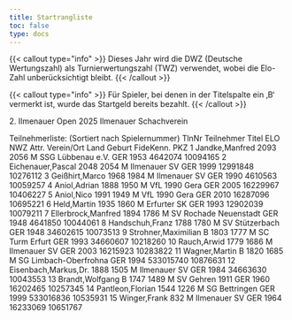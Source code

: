 ```yaml
---
title: Startrangliste
toc: false
type: docs
---
```


{{< callout type="info" >}}
Dieses Jahr wird die DWZ (Deutsche Wertungszahl) als Turnierwertungszahl (TWZ) verwendet, wobei die Elo-Zahl unberücksichtigt bleibt.
{{< /callout >}}


{{< callout type="info" >}}
Für Spieler, bei denen in der Titelspalte ein ‚B‘ vermerkt ist, wurde das Startgeld bereits bezahlt.
{{< /callout >}}

<startrangliste>
2. Ilmenauer Open 2025
Ilmenauer Schachverein

Teilnehmerliste: (Sortiert nach Spielernummer)
TlnNr	Teilnehmer	Titel	ELO	NWZ	Attr.	Verein/Ort	Land	Geburt	FideKenn.	PKZ
1	Jandke,Manfred		2093	2056	M	SSG Lübbenau e.V.	GER	1953	4642074	10094165
2	Eichenauer,Pascal		2048	2054	M	Ilmenauer SV	GER	1999	12991848	10276112
3	Geißhirt,Marco		1968	1984	M	Ilmenauer SV	GER	1990	4610563	10059257
4	Aniol,Adrian		1888	1950	M	VfL 1990 Gera	GER	2005	16229967	10406227
5	Aniol,Nico		1991	1949	M	VfL 1990 Gera	GER	2010	16287096	10695221
6	Held,Martin		1935	1860	M	Erfurter SK	GER	1993	12902039	10079211
7	Ellerbrock,Manfred		1894	1786	M	SV Rochade Neuenstadt	GER	1948	4641850	10044061
8	Handschuh,Franz		1788	1780	M	SV Stützerbach	GER	1948	34602615	10073513
9	Strohner,Maximilian	B	1803	1777	M	SC Turm Erfurt	GER	1993	34660607	10218260
10	Rauch,Arwid		1779	1686	M	Ilmenauer SV	GER	2003	16215923	10283822
11	Wagner,Martin	B	1820	1685	M	SG Limbach-Oberfrohna	GER	1994	533015740	10876631
12	Eisenbach,Markus,Dr.		1888	1505	M	Ilmenauer SV	GER	1984	34663630	10043553
13	Brandt,Wolfgang	B	1747	1489	M	SV Gehren 1911	GER	1960	16202465	10257345
14	Pantleon,Florian		1544	1226	M	SG Bettringen	GER	1999	533016836	10535931
15	Winger,Frank			832	M	Ilmenauer SV	GER	1964	16233069	10651767
</startrangliste>